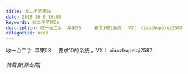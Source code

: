 ```yaml
---
title: 收二手苹果5s
date: 2018-10-6 16:05
keywords: 收二手苹果5s
description: 收一台二手  苹果5S     要求10的系统 ，VX： xiaozhupeiqi2587
categories: used
---
```

<td class="t_f" id="postmessage_1962379">

收一台二手  苹果5S     要求10的系统 ，VX： xiaozhupeiqi2587</td>
###### 转载自[菲龙网]